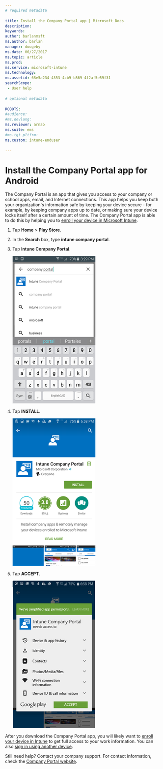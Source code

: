 ```yaml
---
# required metadata

title: Install the Company Portal app | Microsoft Docs
description:
keywords:
author: barlanmsft
ms.author: barlan
manager: dougeby
ms.date: 06/27/2017
ms.topic: article
ms.prod:
ms.service: microsoft-intune
ms.technology:
ms.assetid: 68e5a234-4353-4cb9-b869-4f2af5e59f31
searchScope:
 - User help

# optional metadata

ROBOTS:  
#audience:
#ms.devlang:
ms.reviewer: arnab
ms.suite: ems
#ms.tgt_pltfrm:
ms.custom: intune-enduser

---
```

# Install the Company Portal app for Android

The Company Portal is an app that gives you access to your company or school apps, email, and Internet connections. This app helps you keep both your organization's information safe by keeping your device secure - for example, by keeping company apps up to date, or making sure your device locks itself after a certain amount of time. The Company Portal app is able to do this by helping you to [enroll your device in Microsoft Intune](what-happens-if-you-install-the-company-portal-app-and-enroll-your-device-in-intune-android.md).

1.  Tap **Home** > **Play Store**.

2.  In the **Search** box, type **intune company portal**.

3.  Tap **Intune Company Portal**.

    ![android-search-company-portal](./media/and-cpinstall-1-search-cp.png)

4.  Tap **INSTALL**.

    ![android-install-company-portal](./media/and-cpinstall-2-install.png)

5.  Tap **ACCEPT**.

    ![android-accept-company-portal-terms](./media/and-cpinstall-3-cp-accept.png)

After you download the Company Portal app, you will likely want to [enroll your device in Intune](enroll-your-device-in-Intune-android.md) to get full access to your work information. You can also [sign in using another device](https://docs.microsoft.com/intune-user-help/sign-in-to-the-company-portal#signing-in-from-another-device).

Still need help? Contact your company support. For contact information, check the [Company Portal website](https://portal.manage.microsoft.com#HelpDeskDialog).
